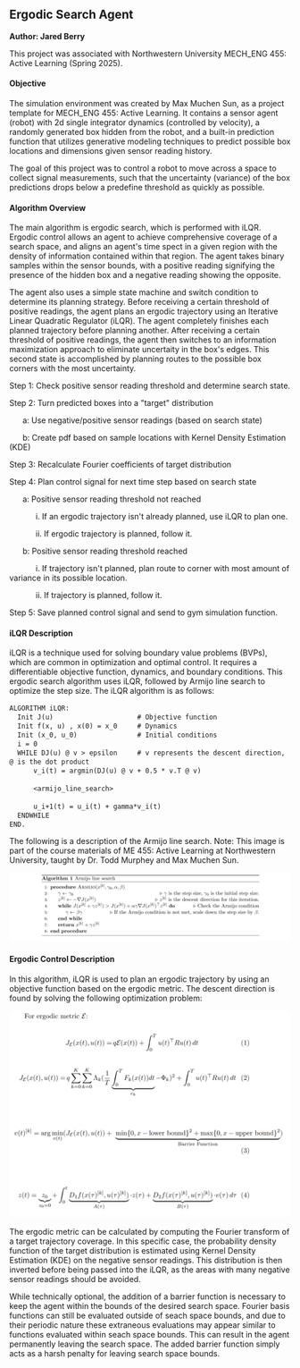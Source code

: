 ## Ergodic Search Agent
**Author: Jared Berry**

This project was associated with Northwestern University MECH_ENG 455: Active Learning (Spring 2025).

#### Objective
The simulation environment was created by Max Muchen Sun, as a project template for MECH_ENG 455: Active Learning. It contains a sensor agent (robot) with 2d single integrator dynamics (controlled by velocity), a randomly generated box hidden from the robot, and a built-in prediction function that utilizes generative modeling techniques to predict possible box locations and dimensions given sensor reading history. 

The goal of this project was to control a robot to move across a space to collect signal measurements, such that the uncertainty (variance) of the box predictions drops below a predefine threshold as quickly as possible.

#### Algorithm Overview
The main algorithm is ergodic search, which is performed with iLQR. Ergodic control allows an agent to achieve comprehensive coverage of a search space, and aligns an agent's time spect in a given region with the density of information contained within that region. The agent takes binary samples within the sensor bounds, with a positive reading signifying the presence of the hidden box and a negative reading showing the opposite. 

The agent also uses a simple state machine and switch condition to determine its planning strategy. Before receiving a certain threshold of positive readings, the agent plans an ergodic trajectory using an Iterative Linear Quadratic Regulator (iLQR). The agent completely finishes each planned trajectory before planning another. After receiving a certain threshold of positive readings, the agent then switches to an information maximization approach to eliminate uncertaity in the box's edges. This second state is accomplished by planning routes to the possible box corners with the most uncertainty.

Step 1: Check positive sensor reading threshold and determine search state.

Step 2: Turn predicted boxes into a "target" distribution
      
&nbsp;&nbsp;&nbsp;&nbsp;&nbsp;&nbsp;a: Use negative/positive sensor readings (based on search state)

&nbsp;&nbsp;&nbsp;&nbsp;&nbsp;&nbsp;b: Create pdf based on sample locations with Kernel Density Estimation (KDE)

Step 3: Recalculate Fourier coefficients of target distribution

Step 4: Plan control signal for next time step based on search state
      
&nbsp;&nbsp;&nbsp;&nbsp;&nbsp;&nbsp;a: Positive sensor reading threshold not reached

&nbsp;&nbsp;&nbsp;&nbsp;&nbsp;&nbsp;&nbsp;&nbsp;&nbsp;&nbsp;&nbsp;&nbsp;i. If an ergodic trajectory isn't already planned, use iLQR to plan one. 

&nbsp;&nbsp;&nbsp;&nbsp;&nbsp;&nbsp;&nbsp;&nbsp;&nbsp;&nbsp;&nbsp;&nbsp;ii. If ergodic trajectory is planned, follow it.

&nbsp;&nbsp;&nbsp;&nbsp;&nbsp;&nbsp;b: Positive sensor reading threshold reached

&nbsp;&nbsp;&nbsp;&nbsp;&nbsp;&nbsp;&nbsp;&nbsp;&nbsp;&nbsp;&nbsp;&nbsp;i. If trajectory isn't planned, plan route to corner with most amount of variance in its possible location.

&nbsp;&nbsp;&nbsp;&nbsp;&nbsp;&nbsp;&nbsp;&nbsp;&nbsp;&nbsp;&nbsp;&nbsp;ii. If trajectory is planned, follow it.

Step 5: Save planned control signal and send to gym simulation function.

#### iLQR Description
iLQR is a technique used for solving boundary value problems (BVPs), which are common in optimization and optimal control. It requires a differentiable objective function, dynamics, and boundary conditions. This ergodic search algorithm uses iLQR, followed by Armijo line search to optimize the step size. The iLQR algorithm is as follows: 

```
ALGORITHM iLQR:
  Init J(u)                     # Objective function
  Init f(x, u) , x(0) = x_0     # Dynamics 
  Init (x_0, u_0)               # Initial conditions
  i = 0
  WHILE DJ(u) @ v > epsilon     # v represents the descent direction, @ is the dot product
      v_i(t) = argmin(DJ(u) @ v + 0.5 * v.T @ v)

      <armijo_line_search>

      u_i+1(t) = u_i(t) + gamma*v_i(t)
  ENDWHILE
END.
```

The following is a description of the Armijo line search. Note: This image is part of the course materials of ME 455: Active Learning at Northwestern University, taught by Dr. Todd Murphey and Max Muchen Sun.

![armijo_line_search.png](Media/armijo_line_search.png)

#### Ergodic Control Description
In this algorithm, iLQR is used to plan an ergodic trajectory by using an objective function based on the ergodic metric. The descent direction is found by solving the following optimization problem:

![ergodic_objective.png](Media/ergodic_objective.png)

The ergodic metric can be calculated by computing the Fourier transform of a target trajectory coverage. In this specific case, the probability density function of the target distribution is estimated using Kernel Density Estimation (KDE) on the negative sensor readings. This distribution is then inverted before being passed into the iLQR, as the areas with many negative sensor readings should be avoided.

While technically optional, the addition of a barrier function is necessary to keep the agent within the bounds of the desired search space. Fourier basis functions can still be evaluated outside of seach space bounds, and due to their periodic nature these extraneous evaluations may appear similar to functions evaluated within seach space bounds. This can result in the agent permanently leaving the search space. The added barrier function simply acts as a harsh penalty for leaving search space bounds.
